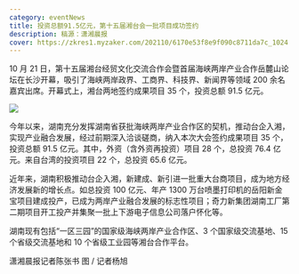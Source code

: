 ```yaml
---
category: eventNews
title: 投资总额91.5亿元，第十五届湘台会一批项目成功签约
description: 稿源：潇湘晨报
cover: https://zkres1.myzaker.com/202110/6170e53f8e9f090c8711da7c_1024.jpg
---
```

10 月 21 日，第十五届湘台经贸文化交流合作会暨首届海峡两岸产业合作岳麓山论坛在长沙开幕，吸引了海峡两岸政界、工商界、科技界、新闻界等领域 200 余名嘉宾出席。开幕式上，湘台两地签约成果项目 35 个，投资总额 91.5 亿元。

![](https://zkres1.myzaker.com/202110/6170e53f8e9f090c8711da7c_1024.jpg)

今年以来，湖南充分发挥湖南省获批海峡两岸产业合作区的契机，推动台企入湘，实现产业融合发展，经过前期深入洽谈磋商，纳入本次大会签约成果项目 35 个，投资总额 91.5 亿元。其中，外资（含外资再投资）项目 28 个，总投资 76.4 亿元。来自台湾的投资项目 22 个，总投资 65.6 亿元。

近年来，湖南积极推动台企入湘，新建成、新引进一批重大台商项目，成为地方经济发展新的增长点。如总投资 100 亿元、年产 1300 万台喷墨打印机的岳阳新金宝项目建成投产，已成为两岸产业融合发展的标志性项目；奇力新集团湖南工厂第二期项目开工投产并集聚一批上下游电子信息公司落户怀化等。

湖南现有包括“一区三园”的国家级海峡两岸产业合作区、3 个国家级交流基地、15 个省级交流基地和 10 个省级工业园等湘台合作平台。

潇湘晨报记者陈张书 图 / 记者杨旭